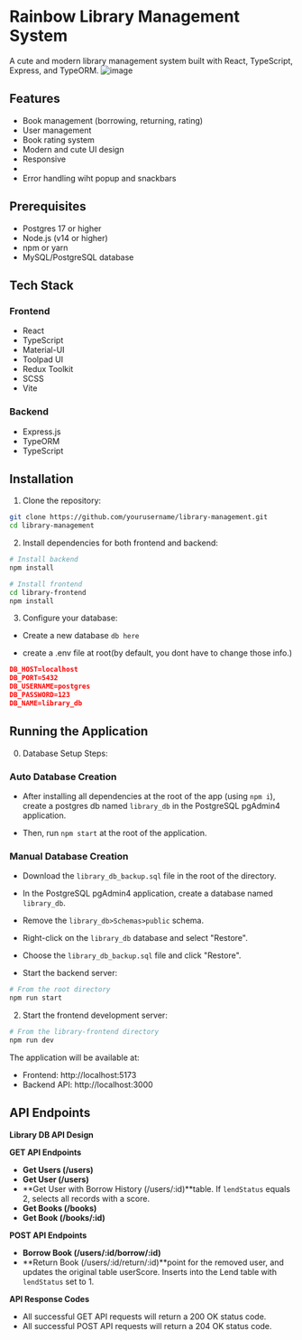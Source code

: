 # Rainbow Library Management System

A cute and modern library management system built with React, TypeScript, Express, and TypeORM.
![image](https://github.com/user-attachments/assets/83d92e4c-4045-404d-a10e-45af3e66b2c0)


## Features

- Book management (borrowing, returning, rating)
- User management
- Book rating system
- Modern and cute UI design
- Responsive
- 
- Error handling wiht popup and snackbars

## Prerequisites
- Postgres 17 or higher
- Node.js (v14 or higher)
- npm or yarn
- MySQL/PostgreSQL database

## Tech Stack

### Frontend

- React
- TypeScript
- Material-UI
- Toolpad UI
- Redux Toolkit
- SCSS
- Vite

### Backend

- Express.js
- TypeORM
- TypeScript

## Installation

1. Clone the repository:

```bash
git clone https://github.com/yourusername/library-management.git
cd library-management
```

2. Install dependencies for both frontend and backend:

```bash
# Install backend
npm install

# Install frontend
cd library-frontend
npm install
```

3. Configure your database:

- Create a new database
  `db here`

- create a .env file at root(by default, you dont have to change those info.)

```json
DB_HOST=localhost
DB_PORT=5432
DB_USERNAME=postgres
DB_PASSWORD=123
DB_NAME=library_db

```
 

## Running the Application

0. Database Setup Steps:

### Auto Database Creation

* After installing all dependencies at the root of the app (using `npm i`), create a postgres db named `library_db` in the PostgreSQL pgAdmin4 application.

* Then, run `npm start` at the root of the application.

### Manual Database Creation

* Download the `library_db_backup.sql` file in the root of the directory.

* In the PostgreSQL pgAdmin4 application, create a database named `library_db`. 

* Remove the `library_db>Schemas>public` schema.

* Right-click on the `library_db` database and select "Restore". 

* Choose the `library_db_backup.sql` file and click "Restore".

* Start the backend server:

```bash
# From the root directory
npm run start
```

2. Start the frontend development server:

```bash
# From the library-frontend directory
npm run dev
```

The application will be available at:

- Frontend: http://localhost:5173
- Backend API: http://localhost:3000

## API Endpoints
**Library DB API Design**

**GET API Endpoints**

* **Get Users (/users)**
* **Get User (/users)**
* **Get User with Borrow History (/users/:id)**table. If `lendStatus` equals 2, selects all records with a score.
* **Get Books (/books)**
* **Get Book (/books/:id)**

**POST API Endpoints**

* **Borrow Book (/users/:id/borrow/:id)**
* **Return Book (/users/:id/return/:id)**point for the removed user, and updates the original table userScore. Inserts into the Lend table with `lendStatus` set to 1.

**API Response Codes**

* All successful GET API requests will return a 200 OK status code.
* All successful POST API requests will return a 204 OK status code.

 

